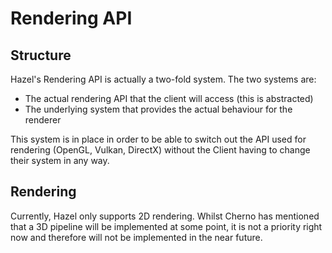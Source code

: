 # Rendering API

## Structure
Hazel's Rendering API is actually a two-fold system. The two systems are:
- The actual rendering API that the client will access (this is abstracted)
- The underlying system that provides the actual behaviour for the renderer

This system is in place in order to be able to switch out the API used for rendering (OpenGL, Vulkan, DirectX) without the Client having to change their system in any way.

## Rendering
Currently, Hazel only supports 2D rendering. Whilst Cherno has mentioned that a 3D pipeline will be implemented at some point, it is not a priority right now and therefore will not be implemented in the near future.